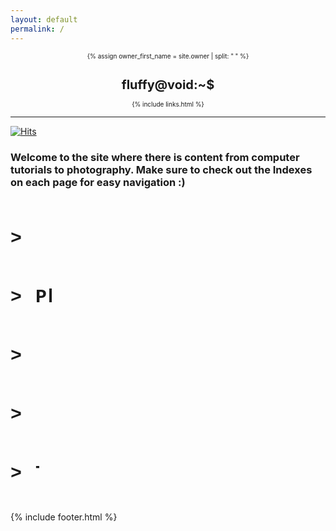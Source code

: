 ```yaml
---
layout: default
permalink: /
---
```


  <style>
        .writer {
        font-family: Courier, monospace;
        display: inline-block;
        }
        .writer-text {
            display: inline-block;
            overflow: hidden;
            letter-spacing: 2px;
            animation: typing 2s steps(30, end), blink .75s step-end infinite;
            white-space: nowrap;
            font-size: 30px;
            font-weight: 700;
            border-right: 4px solid orange;
            box-sizing: border-box;
        }

        @keyframes typing {
            from { 
                width: 0% 
            }
            to { 
                width: 100% 
            }
        }

        @keyframes blink {
            from, to { 
                border-color: transparent 
            }
            50% { 
                border-color: green 
            }
        }
    </style>


<header style="display: contents">
 <font size=1> 
  <div>
    <a style="text-decoration:none" href="{{ "/" | prepend: site.baseurl | replace: '//', '/' }}">
    {% assign owner_first_name = site.owner | split: " " %}
    <h1>fluffy@void:~$</h1>
    </a>
    <div class="header-links">
      {% include links.html %}
    </div>
  </div>
  </font> 
  <hr>
  
</header>

[![Hits](https://hits.seeyoufarm.com/api/count/incr/badge.svg?url=https%3A%2F%2Fgithub.com%2FFluffySnowman%2Ffluffysnowman.github.io&count_bg=%2379C83D&title_bg=%23555555&icon=&icon_color=%23E7E7E7&title=hits&edge_flat=false)](https://hits.seeyoufarm.com)

### Welcome to the site where there is content from computer tutorials to photography. Make sure to check out the Indexes on each page for easy navigation :)

<body>

<br> 
<div class="writer">
            <div class="writer-text">

<p>> <a href="/jekyll/update/2022/05/26/botnets.html" style="text-decoration:none">Botnet Basics</a></p> 
  </div>
  </div>
<br>


<div class="writer">
            <div class="writer-text">

<p>> <a href="/jekyll/update/2022/05/18/photography.html" style="text-decoration:none">Photography by The Fluffy Snowman</a></p>
  </div>
  </div>
<br>

<div class="writer">
            <div class="writer-text">

<p>> <a href="/jekyll/update/2022/05/06/the-dark-web.html" style="text-decoration:none">The Dark Web</a></p>
  </div>
  </div>
<br>

<div class="writer">
            <div class="writer-text">

<p>> <a href="/jekyll/update/2022/04/19/the-hackers-maual.html" style="text-decoration:none">The Hacker's Manual</a></p>
  </div>
  </div>
<br>

<div class="writer">
            <div class="writer-text">

<p>> <a href="/jekyll/update/2022/04/17/main.html" style="text-decoration:none">The Guide to Everything</a></p>
  </div>
  </div>
<br>

</body>

{% include footer.html %}

